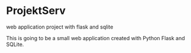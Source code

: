 # ProjektServ
web application project with flask and sqlite

This is going to be a small web application created with Python Flask and SQLite.
